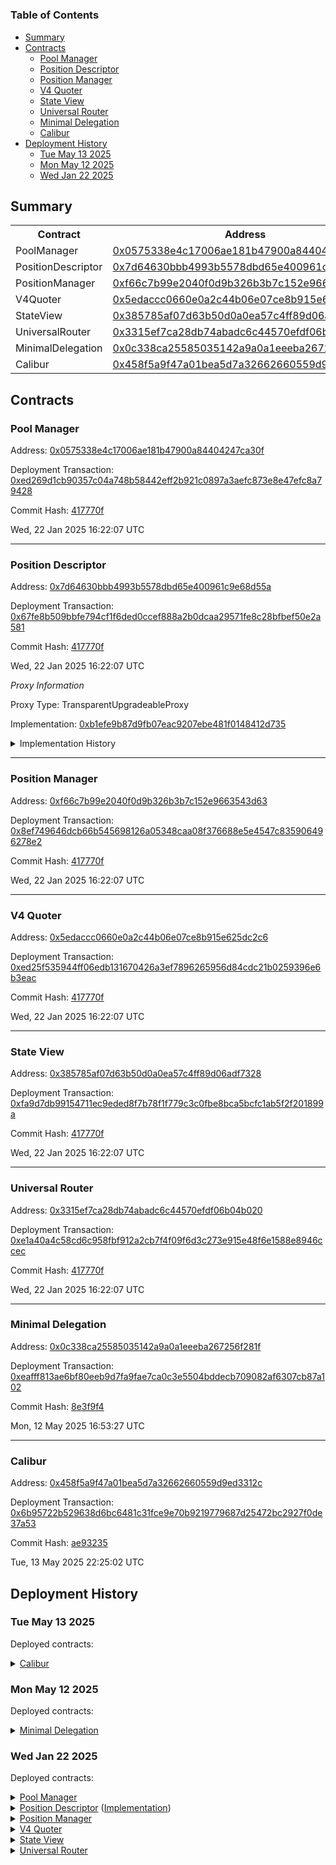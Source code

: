 # 


### Table of Contents
- [Summary](#summary)
- [Contracts](#contracts)
	- [Pool Manager](#pool-manager)
	- [Position Descriptor](#position-descriptor)
	- [Position Manager](#position-manager)
	- [V4 Quoter](#v4-quoter)
	- [State View](#state-view)
	- [Universal Router](#universal-router)
	- [Minimal Delegation](#minimal-delegation)
	- [Calibur](#calibur)
- [Deployment History](#deployment-history)
	- [Tue May 13 2025](#tue-may-13-2025)
	- [Mon May 12 2025](#mon-may-12-2025)
	- [Wed Jan 22 2025](#wed-jan-22-2025)

## Summary
<table>
<tr>
    <th>Contract</th>
    <th>Address</th>
    <th>Version</th>
</tr><tr>
    <td>PoolManager</td>
    <td><a href="https://explorer.zora.energy/address/0x0575338e4c17006ae181b47900a84404247ca30f" target="_blank">0x0575338e4c17006ae181b47900a84404247ca30f</a></td>
    <td>N/A</td>
    </tr>
<tr>
    <td>PositionDescriptor</td>
    <td><a href="https://explorer.zora.energy/address/0x7d64630bbb4993b5578dbd65e400961c9e68d55a" target="_blank">0x7d64630bbb4993b5578dbd65e400961c9e68d55a</a></td>
    <td>N/A</td>
    </tr>
<tr>
    <td>PositionManager</td>
    <td><a href="https://explorer.zora.energy/address/0xf66c7b99e2040f0d9b326b3b7c152e9663543d63" target="_blank">0xf66c7b99e2040f0d9b326b3b7c152e9663543d63</a></td>
    <td>N/A</td>
    </tr>
<tr>
    <td>V4Quoter</td>
    <td><a href="https://explorer.zora.energy/address/0x5edaccc0660e0a2c44b06e07ce8b915e625dc2c6" target="_blank">0x5edaccc0660e0a2c44b06e07ce8b915e625dc2c6</a></td>
    <td>N/A</td>
    </tr>
<tr>
    <td>StateView</td>
    <td><a href="https://explorer.zora.energy/address/0x385785af07d63b50d0a0ea57c4ff89d06adf7328" target="_blank">0x385785af07d63b50d0a0ea57c4ff89d06adf7328</a></td>
    <td>N/A</td>
    </tr>
<tr>
    <td>UniversalRouter</td>
    <td><a href="https://explorer.zora.energy/address/0x3315ef7ca28db74abadc6c44570efdf06b04b020" target="_blank">0x3315ef7ca28db74abadc6c44570efdf06b04b020</a></td>
    <td>N/A</td>
    </tr>
<tr>
    <td>MinimalDelegation</td>
    <td><a href="https://explorer.zora.energy/address/0x0c338ca25585035142a9a0a1eeeba267256f281f" target="_blank">0x0c338ca25585035142a9a0a1eeeba267256f281f</a></td>
    <td>N/A</td>
    </tr>
<tr>
    <td>Calibur</td>
    <td><a href="https://explorer.zora.energy/address/0x458f5a9f47a01bea5d7a32662660559d9ed3312c" target="_blank">0x458f5a9f47a01bea5d7a32662660559d9ed3312c</a></td>
    <td>N/A</td>
    </tr></table>

## Contracts

### Pool Manager

Address: [0x0575338e4c17006ae181b47900a84404247ca30f](https://explorer.zora.energy/address/0x0575338e4c17006ae181b47900a84404247ca30f)

Deployment Transaction: [0xed269d1cb90357c04a748b58442eff2b921c0897a3aefc873e8e47efc8a79428](https://explorer.zora.energy/tx/0xed269d1cb90357c04a748b58442eff2b921c0897a3aefc873e8e47efc8a79428)



Commit Hash: [417770f](git@github.com:Uniswap/contracts/commit/417770f)

Wed, 22 Jan 2025 16:22:07 UTC



---

### Position Descriptor

Address: [0x7d64630bbb4993b5578dbd65e400961c9e68d55a](https://explorer.zora.energy/address/0x7d64630bbb4993b5578dbd65e400961c9e68d55a)

Deployment Transaction: [0x67fe8b509bbfe794cf1f6ded0ccef888a2b0dcaa29571fe8c28bfbef50e2a581](https://explorer.zora.energy/tx/0x67fe8b509bbfe794cf1f6ded0ccef888a2b0dcaa29571fe8c28bfbef50e2a581)



Commit Hash: [417770f](git@github.com:Uniswap/contracts/commit/417770f)

Wed, 22 Jan 2025 16:22:07 UTC



_Proxy Information_



Proxy Type: TransparentUpgradeableProxy



Implementation: [0xb1efe9b87d9fb07eac9207ebe481f0148412d735](https://explorer.zora.energy/address/0xb1efe9b87d9fb07eac9207ebe481f0148412d735)



  <details>
  <summary>Implementation History</summary>
  <table>
      <tr>
          <th>Version</th>
          <th>Address</th>
          <th>Commit Hash</th>
      </tr>
      <tr>
          <td>N/A</td>
          <td><a href="https://explorer.zora.energy/address/0xb1efe9b87d9fb07eac9207ebe481f0148412d735" target="_blank">0xb1efe9b87d9fb07eac9207ebe481f0148412d735</a></td>
          <td><a href="git@github.com:Uniswap/contracts/commit/417770f" target="_blank">417770f</a></td>
      </tr>
  </table>
  </details>
    

---

### Position Manager

Address: [0xf66c7b99e2040f0d9b326b3b7c152e9663543d63](https://explorer.zora.energy/address/0xf66c7b99e2040f0d9b326b3b7c152e9663543d63)

Deployment Transaction: [0x8ef749646dcb66b545698126a05348caa08f376688e5e4547c835906496278e2](https://explorer.zora.energy/tx/0x8ef749646dcb66b545698126a05348caa08f376688e5e4547c835906496278e2)



Commit Hash: [417770f](git@github.com:Uniswap/contracts/commit/417770f)

Wed, 22 Jan 2025 16:22:07 UTC



---

### V4 Quoter

Address: [0x5edaccc0660e0a2c44b06e07ce8b915e625dc2c6](https://explorer.zora.energy/address/0x5edaccc0660e0a2c44b06e07ce8b915e625dc2c6)

Deployment Transaction: [0xed25f535944ff06edb131670426a3ef7896265956d84cdc21b0259396e6b3eac](https://explorer.zora.energy/tx/0xed25f535944ff06edb131670426a3ef7896265956d84cdc21b0259396e6b3eac)



Commit Hash: [417770f](git@github.com:Uniswap/contracts/commit/417770f)

Wed, 22 Jan 2025 16:22:07 UTC



---

### State View

Address: [0x385785af07d63b50d0a0ea57c4ff89d06adf7328](https://explorer.zora.energy/address/0x385785af07d63b50d0a0ea57c4ff89d06adf7328)

Deployment Transaction: [0xfa9d7db99154711ec9eded8f7b78f1f779c3c0fbe8bca5bcfc1ab5f2f201899a](https://explorer.zora.energy/tx/0xfa9d7db99154711ec9eded8f7b78f1f779c3c0fbe8bca5bcfc1ab5f2f201899a)



Commit Hash: [417770f](git@github.com:Uniswap/contracts/commit/417770f)

Wed, 22 Jan 2025 16:22:07 UTC



---

### Universal Router

Address: [0x3315ef7ca28db74abadc6c44570efdf06b04b020](https://explorer.zora.energy/address/0x3315ef7ca28db74abadc6c44570efdf06b04b020)

Deployment Transaction: [0xe1a40a4c58cd6c958fbf912a2cb7f4f09f6d3c273e915e48f6e1588e8946ccec](https://explorer.zora.energy/tx/0xe1a40a4c58cd6c958fbf912a2cb7f4f09f6d3c273e915e48f6e1588e8946ccec)



Commit Hash: [417770f](git@github.com:Uniswap/contracts/commit/417770f)

Wed, 22 Jan 2025 16:22:07 UTC



---

### Minimal Delegation

Address: [0x0c338ca25585035142a9a0a1eeeba267256f281f](https://explorer.zora.energy/address/0x0c338ca25585035142a9a0a1eeeba267256f281f)

Deployment Transaction: [0xeafff813ae6bf80eeb9d7fa9fae7ca0c3e5504bddecb709082af6307cb87a102](https://explorer.zora.energy/tx/0xeafff813ae6bf80eeb9d7fa9fae7ca0c3e5504bddecb709082af6307cb87a102)



Commit Hash: [8e3f9f4](git@github.com:Uniswap/contracts/commit/8e3f9f4)

Mon, 12 May 2025 16:53:27 UTC



---

### Calibur

Address: [0x458f5a9f47a01bea5d7a32662660559d9ed3312c](https://explorer.zora.energy/address/0x458f5a9f47a01bea5d7a32662660559d9ed3312c)

Deployment Transaction: [0x6b95722b529638d6bc6481c31fce9e70b9219779687d25472bc2927f0de37a53](https://explorer.zora.energy/tx/0x6b95722b529638d6bc6481c31fce9e70b9219779687d25472bc2927f0de37a53)



Commit Hash: [ae93235](git@github.com:Uniswap/contracts/commit/ae93235)

Tue, 13 May 2025 22:25:02 UTC



## Deployment History


### Tue May 13 2025

  

Deployed contracts:

<details>
  <summary>
    <a href="https://explorer.zora.energy/address/0x458f5a9f47a01bea5d7a32662660559d9ed3312c">Calibur</a>
  </summary>
  <table>
    <tr>
      <td>Commit hash: <a href="git@github.com:Uniswap/contracts/commit/ae93235" target="_blank">ae93235</a></td>
    </tr>
  </table>
</details>
  


### Mon May 12 2025

  

Deployed contracts:

<details>
  <summary>
    <a href="https://explorer.zora.energy/address/0x0c338ca25585035142a9a0a1eeeba267256f281f">Minimal Delegation</a>
  </summary>
  <table>
    <tr>
      <td>Commit hash: <a href="git@github.com:Uniswap/contracts/commit/8e3f9f4" target="_blank">8e3f9f4</a></td>
    </tr>
  </table>
</details>
  


### Wed Jan 22 2025

  

Deployed contracts:

<details>
  <summary>
    <a href="https://explorer.zora.energy/address/0x0575338e4c17006ae181b47900a84404247ca30f">Pool Manager</a>
  </summary>
  <table>
    <tr>
      <td>Commit hash: <a href="git@github.com:Uniswap/contracts/commit/417770f" target="_blank">417770f</a></td>
    </tr>
<tr>
      <th>Parameter</th>
      <th>Value</th>
    </tr>
    <tr>
      <td>initialOwner</td>
      <td><a href="https://explorer.zora.energy/address/0x36eEC182D0B24Df3DC23115D64DB521A93D5154f" target="_blank">0x36eEC182D0B24Df3DC23115D64DB521A93D5154f</a></td>
    </tr>
  </table>
</details>
<details>
  <summary>
    <a href="https://explorer.zora.energy/address/0x7d64630bbb4993b5578dbd65e400961c9e68d55a">Position Descriptor</a> (<a href="https://explorer.zora.energy/address/0xb1efe9b87d9fb07eac9207ebe481f0148412d735">Implementation</a>)
  </summary>
  <table>
    <tr>
      <td>Commit hash: <a href="git@github.com:Uniswap/contracts/commit/417770f" target="_blank">417770f</a></td>
    </tr>
<tr>
      <th>Parameter</th>
      <th>Value</th>
    </tr>
    <tr>
      <td>_poolManager</td>
      <td><a href="https://explorer.zora.energy/address/0x0575338e4C17006aE181B47900A84404247CA30f" target="_blank">0x0575338e4C17006aE181B47900A84404247CA30f</a></td>
    </tr>
    <tr>
      <td>_wrappedNative</td>
      <td><a href="https://explorer.zora.energy/address/0x4200000000000000000000000000000000000006" target="_blank">0x4200000000000000000000000000000000000006</a></td>
    </tr>
    <tr>
      <td>_nativeCurrencyLabelBytes</td>
      <td><a href="https://explorer.zora.energy/tx/0x4554480000000000000000000000000000000000000000000000000000000000" target="_blank">0x4554480000000000000000000000000000000000000000000000000000000000</a></td>
    </tr>
  </table>
</details>
<details>
  <summary>
    <a href="https://explorer.zora.energy/address/0xf66c7b99e2040f0d9b326b3b7c152e9663543d63">Position Manager</a>
  </summary>
  <table>
    <tr>
      <td>Commit hash: <a href="git@github.com:Uniswap/contracts/commit/417770f" target="_blank">417770f</a></td>
    </tr>
<tr>
      <th>Parameter</th>
      <th>Value</th>
    </tr>
    <tr>
      <td>_poolManager</td>
      <td><a href="https://explorer.zora.energy/address/0x0575338e4C17006aE181B47900A84404247CA30f" target="_blank">0x0575338e4C17006aE181B47900A84404247CA30f</a></td>
    </tr>
    <tr>
      <td>_permit2</td>
      <td><a href="https://explorer.zora.energy/address/0x000000000022D473030F116dDEE9F6B43aC78BA3" target="_blank">0x000000000022D473030F116dDEE9F6B43aC78BA3</a></td>
    </tr>
    <tr>
      <td>_unsubscribeGasLimit</td>
      <td>300000</td>
    </tr>
    <tr>
      <td>_tokenDescriptor</td>
      <td><a href="https://explorer.zora.energy/address/0x7d64630BBb4993b5578dbd65E400961C9E68D55a" target="_blank">0x7d64630BBb4993b5578dbd65E400961C9E68D55a</a></td>
    </tr>
    <tr>
      <td>_weth9</td>
      <td><a href="https://explorer.zora.energy/address/0x4200000000000000000000000000000000000006" target="_blank">0x4200000000000000000000000000000000000006</a></td>
    </tr>
  </table>
</details>
<details>
  <summary>
    <a href="https://explorer.zora.energy/address/0x5edaccc0660e0a2c44b06e07ce8b915e625dc2c6">V4 Quoter</a>
  </summary>
  <table>
    <tr>
      <td>Commit hash: <a href="git@github.com:Uniswap/contracts/commit/417770f" target="_blank">417770f</a></td>
    </tr>
<tr>
      <th>Parameter</th>
      <th>Value</th>
    </tr>
    <tr>
      <td>_poolManager</td>
      <td><a href="https://explorer.zora.energy/address/0x0575338e4C17006aE181B47900A84404247CA30f" target="_blank">0x0575338e4C17006aE181B47900A84404247CA30f</a></td>
    </tr>
  </table>
</details>
<details>
  <summary>
    <a href="https://explorer.zora.energy/address/0x385785af07d63b50d0a0ea57c4ff89d06adf7328">State View</a>
  </summary>
  <table>
    <tr>
      <td>Commit hash: <a href="git@github.com:Uniswap/contracts/commit/417770f" target="_blank">417770f</a></td>
    </tr>
<tr>
      <th>Parameter</th>
      <th>Value</th>
    </tr>
    <tr>
      <td>_poolManager</td>
      <td><a href="https://explorer.zora.energy/address/0x0575338e4C17006aE181B47900A84404247CA30f" target="_blank">0x0575338e4C17006aE181B47900A84404247CA30f</a></td>
    </tr>
  </table>
</details>
<details>
  <summary>
    <a href="https://explorer.zora.energy/address/0x3315ef7ca28db74abadc6c44570efdf06b04b020">Universal Router</a>
  </summary>
  <table>
    <tr>
      <td>Commit hash: <a href="git@github.com:Uniswap/contracts/commit/417770f" target="_blank">417770f</a></td>
    </tr>
<tr>
      <th>Parameter</th>
      <th>Value</th>
    </tr>
    <tr>
      <td>params</td>
      <td>{"permit2":"0x000000000022D473030F116dDEE9F6B43aC78BA3","weth9":"0x4200000000000000000000000000000000000006","v2Factory":"0x0F797dC7efaEA995bB916f268D919d0a1950eE3C","v3Factory":"0x7145F8aeef1f6510E92164038E1B6F8cB2c42Cbb","pairInitCodeHash":"0x96e8ac4277198ff8b6f785478aa9a39f403cb768dd02cbee326c3e7da348845f","poolInitCodeHash":"0xe34f199b19b2b4f47f68442619d555527d244f78a3297ea89325f843f87b8b54","v4PoolManager":"0x0575338e4C17006aE181B47900A84404247CA30f","v3NFTPositionManager":"0xbC91e8DfA3fF18De43853372A3d7dfe585137D78","v4PositionManager":"0xf66C7b99e2040f0D9b326B3b7c152E9663543D6"}</td>
    </tr>
  </table>
</details>
  